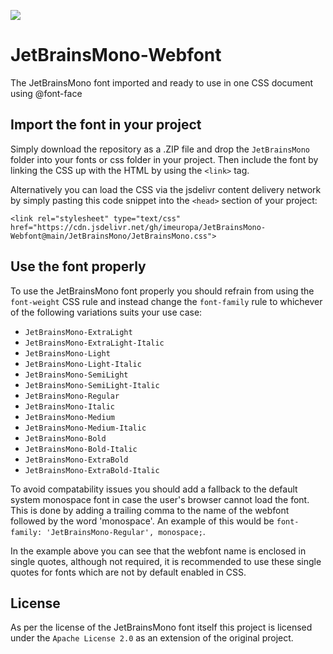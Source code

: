 [![](https://data.jsdelivr.com/v1/package/gh/imeuropa/JetBrainsMono-Webfont/badge)](https://www.jsdelivr.com/package/gh/imeuropa/JetBrainsMono-Webfont)

# JetBrainsMono-Webfont
The JetBrainsMono font imported and ready to use in one CSS document using @font-face

## Import the font in your project

Simply download the repository as a .ZIP file and drop the `JetBrainsMono` folder into your fonts or css folder in your project. Then include the font by linking the CSS up with the HTML by using the `<link>` tag.

Alternatively you can load the CSS via the jsdelivr content delivery network by simply pasting this code snippet into the `<head>` section of your project:

`<link rel="stylesheet" type="text/css" href="https://cdn.jsdelivr.net/gh/imeuropa/JetBrainsMono-Webfont@main/JetBrainsMono/JetBrainsMono.css">`

## Use the font properly

To use the JetBrainsMono font properly you should refrain from using the `font-weight` CSS rule and instead change the `font-family` rule to whichever of the following variations suits your use case:
* `JetBrainsMono-ExtraLight`
* `JetBrainsMono-ExtraLight-Italic`
* `JetBrainsMono-Light`
* `JetBrainsMono-Light-Italic`
* `JetBrainsMono-SemiLight`
* `JetBrainsMono-SemiLight-Italic`
* `JetBrainsMono-Regular`
* `JetBrainsMono-Italic`
* `JetBrainsMono-Medium`
* `JetBrainsMono-Medium-Italic`
* `JetBrainsMono-Bold`
* `JetBrainsMono-Bold-Italic`
* `JetBrainsMono-ExtraBold`
* `JetBrainsMono-ExtraBold-Italic`

To avoid compatability issues you should add a fallback to the default system monospace font in case the user's browser cannot load the font. This is done by adding a trailing comma to the name of the webfont followed by the word 'monospace'. An example of this would be `font-family: 'JetBrainsMono-Regular', monospace;`.

In the example above you can see that the webfont name is enclosed in single quotes, although not required, it is recommended to use these single quotes for fonts which are not by default enabled in CSS.

## License

As per the license of the JetBrainsMono font itself this project is licensed under the `Apache License 2.0` as an extension of the original project. 

